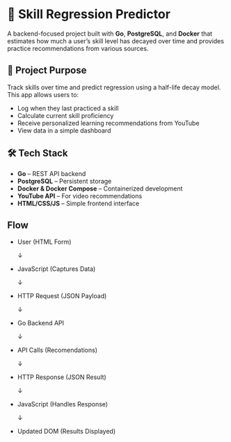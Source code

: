 # 🧠 Skill Regression Predictor

A backend-focused project built with **Go**, **PostgreSQL**, and **Docker** that estimates how much a user’s skill level has decayed over time and provides practice recommendations from various sources.

## 🚀 Project Purpose

Track skills over time and predict regression using a half-life decay model. This app allows users to:

- Log when they last practiced a skill
- Calculate current skill proficiency
- Receive personalized learning recommendations from YouTube
- View data in a simple dashboard

## 🛠️ Tech Stack

- **Go** – REST API backend
- **PostgreSQL** – Persistent storage
- **Docker & Docker Compose** – Containerized development
- **YouTube API** – For video recommendations
- **HTML/CSS/JS** – Simple frontend interface

## Flow
- User (HTML Form)

  ↓
- JavaScript (Captures Data)

   ↓
- HTTP Request (JSON Payload)

   ↓
- Go Backend API

   ↓
- API Calls (Recomendations)

   ↓
- HTTP Response (JSON Result)

   ↓
- JavaScript (Handles Response)

   ↓
- Updated DOM (Results Displayed)
